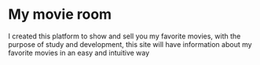 # My movie room
I created this platform to show and sell you my favorite movies, with the purpose of study and development, this site will have information about my favorite movies in an easy and intuitive way
